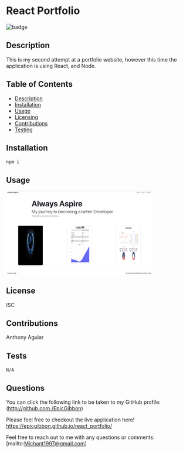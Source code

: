 # React Portfolio
  ![badge](https://img.shields.io/badge/License-ISC-red)

## Description
This is my second attempt at a portfolio website, however this time the application is using React, and Node.

## Table of Contents
* [Description](#Description)
* [Installation](#Installation)
* [Usage](#Usage)
* [Licensing](#License)
* [Contributions](#Contributions)
* [Testing](#Tests)

## Installation

```
npm i
```

## Usage
<img src="src/assets/images/portfolio.png" width=400px>

## License
ISC

## Contributions
Anthony Aguiar

## Tests
```
N/A
```

## Questions 
You can click the following link to be taken to my GitHub profile: (http://github.com./EpicGibbon)

Please feel free to checkout the live application here! https://epicgibbon.github.io/react_portfolio/

Feel free to reach out to me with any questions or comments: [mailto:Michant1997@gmail.com]
